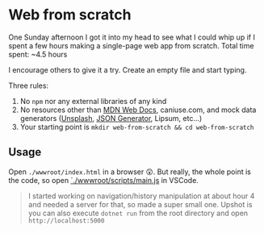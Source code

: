 # Web from scratch

One Sunday afternoon I got it into my head to see what I could whip up if I spent a few hours making a single-page web app from scratch. Total time spent: ~4.5 hours

I encourage others to give it a try. Create an empty file and start typing.

Three rules:

1. No `npm` nor any external libraries of any kind
2. No resources other than [MDN Web Docs](https://developer.mozilla.org), caniuse.com, and mock data generators ([Unsplash](https://source.unsplash.com/), [JSON Generator](https://next.json-generator.com/), Lipsum, etc...)
3. Your starting point is `mkdir web-from-scratch && cd web-from-scratch`

## Usage

Open `./wwwroot/index.html` in a browser 😲. But really, the whole point is the code, so open [`./wwwroot/scripts/main.js](./wwwroot/scripts/main.js) in VSCode.

> I started working on navigation/history manipulation at about hour 4 and needed a server for that, so made a super small one. Upshot is you can also execute `dotnet run` from the root directory and open `http://localhost:5000`
